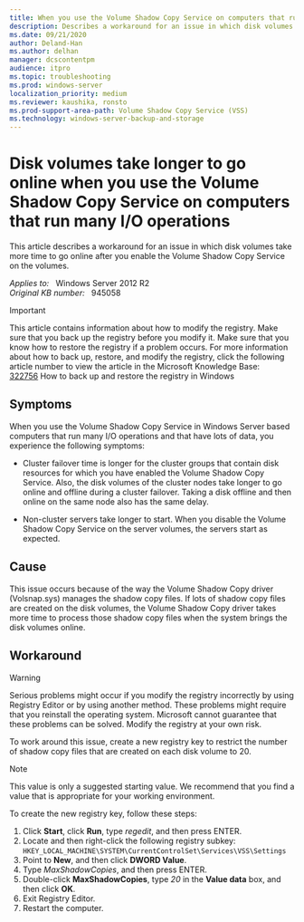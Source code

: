 ```yaml
---
title: When you use the Volume Shadow Copy Service on computers that run many I/O operations, disk volumes take longer to go online
description: Describes a workaround for an issue in which disk volumes take more time to go online after you enable the Volume Shadow Copy Service on the volumes
ms.date: 09/21/2020
author: Deland-Han
ms.author: delhan 
manager: dcscontentpm
audience: itpro
ms.topic: troubleshooting
ms.prod: windows-server
localization_priority: medium
ms.reviewer: kaushika, ronsto
ms.prod-support-area-path: Volume Shadow Copy Service (VSS)
ms.technology: windows-server-backup-and-storage
---
```

# Disk volumes take longer to go online when you use the Volume Shadow Copy Service on computers that run many I/O operations

This article describes a workaround for an issue in which disk volumes take more time to go online after you enable the Volume Shadow Copy Service on the volumes.  

_Applies to:_ &nbsp; Windows Server 2012 R2  
_Original KB number:_ &nbsp; 945058

> [!IMPORTANT]
> This article contains information about how to modify the registry. Make sure that you back up the registry before you modify it. Make sure that you know how to restore the registry if a problem occurs. For more information about how to back up, restore, and modify the registry, click the following article number to view the article in the Microsoft Knowledge Base:  
[322756](https://support.microsoft.com/help/322756) How to back up and restore the registry in Windows  

## Symptoms

When you use the Volume Shadow Copy Service in Windows Server based computers that run many I/O operations and that have lots of data, you experience the following symptoms:

- Cluster failover time is longer for the cluster groups that contain disk resources for which you have enabled the Volume Shadow Copy Service. Also, the disk volumes of the cluster nodes take longer to go online and offline during a cluster failover. Taking a disk offline and then online on the same node also has the same delay.

- Non-cluster servers take longer to start. When you disable the Volume Shadow Copy Service on the server volumes, the servers start as expected.

## Cause

This issue occurs because of the way the Volume Shadow Copy driver (Volsnap.sys) manages the shadow copy files. If lots of shadow copy files are created on the disk volumes, the Volume Shadow Copy driver takes more time to process those shadow copy files when the system brings the disk volumes online.

## Workaround

> [!WARNING]
> Serious problems might occur if you modify the registry incorrectly by using Registry Editor or by using another method. These problems might require that you reinstall the operating system. Microsoft cannot guarantee that these problems can be solved. Modify the registry at your own risk.

To work around this issue, create a new registry key to restrict the number of shadow copy files that are created on each disk volume to 20.

> [!NOTE]
> This value is only a suggested starting value. We recommend that you find a value that is appropriate for your working environment.

To create the new registry key, follow these steps:

1. Click **Start**, click **Run**, type *regedit*, and then press ENTER.
2. Locate and then right-click the following registry subkey:  
 `HKEY_LOCAL_MACHINE\SYSTEM\CurrentControlSet\Services\VSS\Settings`
3. Point to **New**, and then click **DWORD Value**.
4. Type *MaxShadowCopies*, and then press ENTER.
5. Double-click **MaxShadowCopies**, type *20* in the **Value data** box, and then click **OK**.
6. Exit Registry Editor.
7. Restart the computer.
